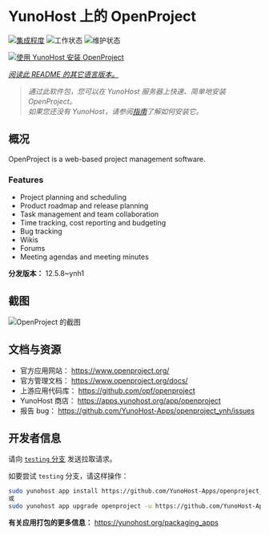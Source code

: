 <!--
注意：此 README 由 <https://github.com/YunoHost/apps/tree/master/tools/readme_generator> 自动生成
请勿手动编辑。
-->

# YunoHost 上的 OpenProject

[![集成程度](https://dash.yunohost.org/integration/openproject.svg)](https://ci-apps.yunohost.org/ci/apps/openproject/) ![工作状态](https://ci-apps.yunohost.org/ci/badges/openproject.status.svg) ![维护状态](https://ci-apps.yunohost.org/ci/badges/openproject.maintain.svg)

[![使用 YunoHost 安装 OpenProject](https://install-app.yunohost.org/install-with-yunohost.svg)](https://install-app.yunohost.org/?app=openproject)

*[阅读此 README 的其它语言版本。](./ALL_README.md)*

> *通过此软件包，您可以在 YunoHost 服务器上快速、简单地安装 OpenProject。*  
> *如果您还没有 YunoHost，请参阅[指南](https://yunohost.org/install)了解如何安装它。*

## 概况

OpenProject is a web-based project management software.

### Features

- Project planning and scheduling
- Product roadmap and release planning
- Task management and team collaboration
- Time tracking, cost reporting and budgeting
- Bug tracking
- Wikis
- Forums
- Meeting agendas and meeting minutes


**分发版本：** 12.5.8~ynh1

## 截图

![OpenProject 的截图](./doc/screenshots/screenshot1.png)

## 文档与资源

- 官方应用网站： <https://www.openproject.org/>
- 官方管理文档： <https://www.openproject.org/docs/>
- 上游应用代码库： <https://github.com/opf/openproject>
- YunoHost 商店： <https://apps.yunohost.org/app/openproject>
- 报告 bug： <https://github.com/YunoHost-Apps/openproject_ynh/issues>

## 开发者信息

请向 [`testing` 分支](https://github.com/YunoHost-Apps/openproject_ynh/tree/testing) 发送拉取请求。

如要尝试 `testing` 分支，请这样操作：

```bash
sudo yunohost app install https://github.com/YunoHost-Apps/openproject_ynh/tree/testing --debug
或
sudo yunohost app upgrade openproject -u https://github.com/YunoHost-Apps/openproject_ynh/tree/testing --debug
```

**有关应用打包的更多信息：** <https://yunohost.org/packaging_apps>
